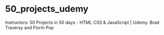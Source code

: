 # 50_projects_udemy
Instructors: 50 Projects in 50 days - HTML CSS &amp; JavaScript | Udemy. Brad Traversy and Florin Pop
